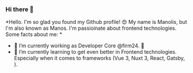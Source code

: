 ### Hi there 👋

*Hello. I'm so glad you found my Github profile! 😍 My name is Manolis, but I'm also known as Manos. 
I'm passioinate about frontend technologies. Some facts about me: *

- 🔭  I’m currently working as Developer Core @firm24. 💙
- 🌱  I’m currently learning to get even better in Frontend technologies. Especially when it comes to frameworks (Vue 3, Nuxt 3, React, Gatsby, ).

<!--
**Sinadinakis/sinadinakis** is a ✨ _special_ ✨ repository because its `README.md` (this file) appears on your GitHub profile.

Here are some ideas to get you started:

- 🔭 I’m currently working on ...
- 🌱 I’m currently learning ...
- 👯 I’m looking to collaborate on ...
- 🤔 I’m looking for help with ...
- 💬 Ask me about ...
- 📫 How to reach me: ...
- 😄 Pronouns: ...
- ⚡ Fun fact: ...
-->
